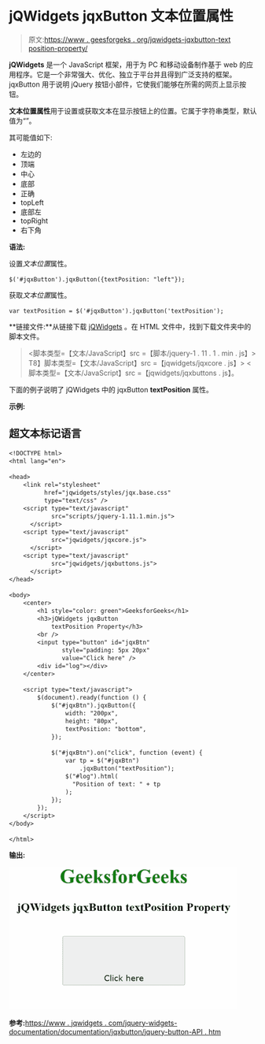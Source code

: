 # jQWidgets jqxButton 文本位置属性

> 原文:[https://www . geesforgeks . org/jqwidgets-jqxbutton-text position-property/](https://www.geeksforgeeks.org/jqwidgets-jqxbutton-textposition-property/)

**jQWidgets** 是一个 JavaScript 框架，用于为 PC 和移动设备制作基于 web 的应用程序。它是一个非常强大、优化、独立于平台并且得到广泛支持的框架。jqxButton 用于说明 jQuery 按钮小部件，它使我们能够在所需的网页上显示按钮。

**文本位置属性**用于设置或获取文本在显示按钮上的位置。它属于字符串类型，默认值为“”。

其可能值如下:

*   左边的
*   顶端
*   中心
*   底部
*   正确
*   topLeft
*   底部左
*   topRight
*   右下角

**语法:**

设置*文本位置*属性。

```
$('#jqxButton').jqxButton({textPosition: "left"}); 
```

获取*文本位置*属性。

```
var textPosition = $('#jqxButton').jqxButton('textPosition');
```

**链接文件:**从链接下载 [jQWidgets](https://www.jqwidgets.com/download/) 。在 HTML 文件中，找到下载文件夹中的脚本文件。

> <link rel="”stylesheet”" href="”jqwidgets/styles/jqx.base.css”" type="”text/css”">
> <脚本类型=【文本/JavaScript】src =【脚本/jquery-1 . 11 . 1 . min . js】></脚本>
> T8】脚本类型=【文本/JavaScript】src =【jqwidgets/jqxcore . js】></脚本>
> <脚本类型=【文本/JavaScript】src =【jqwidgets/jqxbuttons . js】。

下面的例子说明了 jQWidgets 中的 jqxButton **textPosition** 属性。

**示例:**

## 超文本标记语言

```
<!DOCTYPE html>
<html lang="en">

<head>
    <link rel="stylesheet" 
          href="jqwidgets/styles/jqx.base.css" 
          type="text/css" />
    <script type="text/javascript" 
            src="scripts/jquery-1.11.1.min.js">
      </script>
    <script type="text/javascript" 
            src="jqwidgets/jqxcore.js">
      </script>
    <script type="text/javascript" 
            src="jqwidgets/jqxbuttons.js">
      </script>
</head>

<body>
    <center>
        <h1 style="color: green">GeeksforGeeks</h1>
        <h3>jQWidgets jqxButton 
            textPosition Property</h3>
        <br />
        <input type="button" id="jqxBtn" 
               style="padding: 5px 20px" 
               value="Click here" />
        <div id="log"></div>
    </center>

    <script type="text/javascript">
        $(document).ready(function () {
            $("#jqxBtn").jqxButton({
                width: "200px",
                height: "80px",
                textPosition: "bottom",
            });

            $("#jqxBtn").on("click", function (event) {
                var tp = $("#jqxBtn")
                    .jqxButton("textPosition");
                $("#log").html(
                  "Position of text: " + tp
                );
            });
        });
    </script>
</body>

</html>
```

**输出:**

![](img/e2801745795837b30e6fc1c2c55a7adf.png)

**参考:**[https://www . jqwidgets . com/jquery-widgets-documentation/documentation/jqxbutton/jquery-button-API . htm](https://www.jqwidgets.com/jquery-widgets-documentation/documentation/jqxbutton/jquery-button-api.htm)